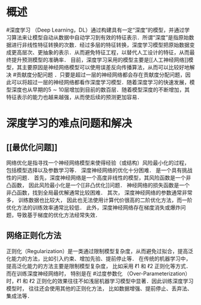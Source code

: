# 概述
#深度学习 （Deep Learning，DL）通过构建具有一定“深度”的模型，并通过学习算法来让模型自动从数据中自动学习到有效的特征表示．所谓“深度”是指原始数据进行非线性特征转换的次数．经过多层的特征转换，深度学习模型把原始数据变成更高层次、更抽象的表示．从而避免特征工程，以替代人工设计的特征，从而最终提升预测模型的准确率．
目前，深度学习采用的模型主要是[[人工神经网络]]模型，其主要原因是神经网络模型可以使用误差反向传播算法，从而可以比较好地解决 #贡献度分配问题 ．只要是超过一层的神经网络都会存在贡献度分配问题，因此可以将超过一层的神经网络都看作深度学习模型．随着深度学习的快速发展，模型深度也从早期的5 ∼ 10层增加到目前的数百层．随着模型深度的不断增加，其特征表示的能力也越来越强，从而使后续的预测更加容易．

 # 深度学习的难点问题和解决
 
## [[最优化问题]]
网络优化是指寻找一个神经网络模型来使得经验（或结构）风险最小化的过程， 包括模型选择以及参数学习等． 
深度神经网络的优化十分困难． 是一个具有挑战性的问题． 
首先，深度神经网络是一个高度非线性的模型，其风险函数是一个非凸函数， 因此风险最小化是一个[[非凸优化]]问题． 神经网络的损失函数是一个非凸函数，找到全局最优解通常比较困难． 
其次， 深度神经网络的参数通常非常多， 训练数据也比较大， 因此也无法使用计算代价很高的二阶优化方法，而一阶优化方法的训练效率通常比较低． 
此外，深度神经网络存在梯度消失或爆炸问题，导致基于梯度的优化方法经常失效．

## 网络正则化方法
正则化（Regularization）是一类通过限制模型复杂度，从而避免过拟合，提高泛化能力的方法，比如引入约束、增加先验、提前停止等．
在传统的机器学习中， 提高泛化能力的方法主要是限制模型复杂度， 比如采用 ℓ1 和 ℓ2 正则化等方式． 而在训练深度神经网络时， 特别是在 #过度参数化 （Over-Parameterization）时，ℓ1 和 ℓ2 正则化的效果往往不如浅层机器学习模型中显著．因此训练深度学习模型时， 往往还会使用其他的正则化方法， 比如数据增强、提前停止、丢弃法、集成法等．

